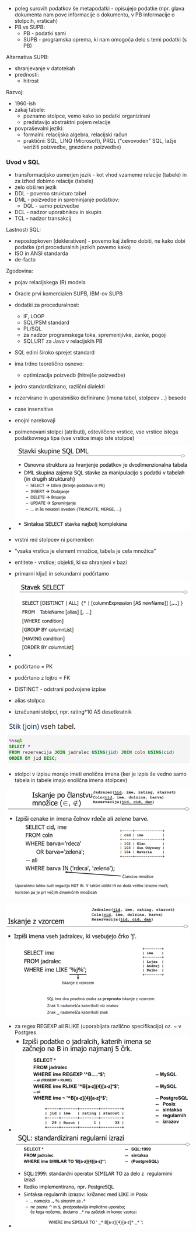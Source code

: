 
- poleg surovih podatkov še metapodatki - opisujejo podatke (npr. glava dokumenta nam pove informacije o dokumentu, v PB informacije o stolpcih, vrsticah)
- PB vs SUPB:
	- PB - podatki sami
	- SUPB - programska oprema, ki nam omogoča delo s temi podatki (s PB)

Alternativa SUPB:
- shranjevanje v datotekah
- prednosti:
	- hitrost

Razvoj:
- 1960-ish
- zakaj tabele:
	- poznamo stolpce, vemo kako so podatki organizirani
	- predstavijo abstraktni pojem relacije
- povpraševalni jeziki:
	- formalni: relacijska algebra, relacijski račun
	- praktični: SQL, LINQ (Microsoft), PRQL ("cevovoden" SQL, lažje verižiš poizvedbe, gnezdene poizvedbe)

### Uvod v SQL
- transformacijsko usmerjen jezik - kot vhod vzamemo relacije (tabele) in za izhod dobimo relacije (tabele)
- zelo obširen jezik
- DDL - povemo strukturo tabel
- DML - poizvedbe in spreminjanje podatkov:
	- DQL - samo poizvedbe
- DCL - nadzor uporabnikov in skupin
- TCL - nadzor transakcij

Lastnosti SQL:
- nepostopkoven (deklerativen) - povemo kaj želimo dobiti, ne kako dobi podatke (pri proceduralnih jezikih povemo kako)
- ISO in ANSI standarda
- de-facto

Zgodovina:
- pojav relacijskega (R) modela
- Oracle prvi komercialen SUPB, IBM-ov SUPB
- dodatki za proceduralnost:
	- IF, LOOP
	- SQL/PSM standard
	- PL/SQL
	- za nadzor programskega toka, spremenljivke, zanke, pogoji
	- SQL/JRT za Javo v relacijskih PB

- SQL edini široko sprejet standard
- ima trdno teoretično osnovo:
	- optimizacija poizvedb (hitrejše poizvedbe)
- jedro standardizirano, različni dialekti

- rezervirane in uporabniško definirane (imena tabel, stolpcev ...) besede
- case insensitive
- enojni narekovaji

- poimenovani stolpci (atributi), oštevilčene vrstice, vse vrstice istega podatkovnega tipa (vse vrstice imajo iste stolpce)
- ![600](../../Images/Pasted%20image%2020240222154816.png)
- vrstni red stolpcev ni pomemben
- "vsaka vrstica je element množice, tabela je cela množica"
- entitete - vrstice; objekti, ki so shranjeni v bazi

- primarni ključ in sekundarni podčrtamo
- ![600](../../Images/Pasted%20image%2020240222155733.png)
- podčrtano = PK
- podčrtano z lojtro = FK
- DISTINCT - odstrani podvojene izpise
- alias stolpca
- izračunani stolpci, npr. rating\*10 AS desetkratnik

![600](../../Images/Pasted%20image%2020240222164330.png)

- stolpci v izpisu morajo imeti enolična imena (ker je izpis še vedno samo tabela in tabele imajo enolična imena stolpcev)

![600](../../Images/Pasted%20image%2020240222164645.png)

![600](../../Images/Pasted%20image%2020240222165214.png)

- za regex REGEXP ail RLIKE (uporabljata različno specifikacijo) oz. ~ v Postgres
- ![600](../../Images/Pasted%20image%2020240222165504.png)
- ![600](../../Images/Pasted%20image%2020240222165952.png)
